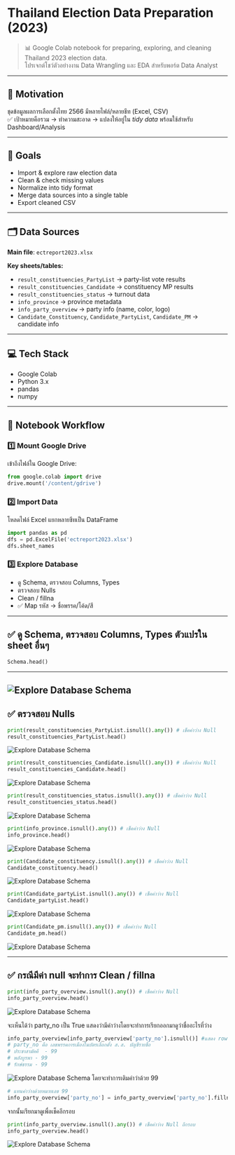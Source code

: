 # Thailand Election Data Preparation (2023)

> 📊 Google Colab notebook for preparing, exploring, and cleaning Thailand 2023 election data.  
> โปรเจกต์โชว์ตัวอย่างงาน Data Wrangling และ EDA สำหรับพอร์ต Data Analyst

---

## 📌 Motivation

ชุดข้อมูลผลการเลือกตั้งไทย 2566 มีหลายไฟล์/หลายชีท (Excel, CSV)  
✅ เป้าหมายคือรวม → ทำความสะอาด → แปลงให้อยู่ใน *tidy data* พร้อมใช้สำหรับ Dashboard/Analysis

---

## 🎯 Goals

- Import & explore raw election data
- Clean & check missing values
- Normalize into tidy format
- Merge data sources into a single table
- Export cleaned CSV

---

## 🗂️ Data Sources

**Main file**: `ectreport2023.xlsx`

**Key sheets/tables:**
- `result_constituencies_PartyList` → party-list vote results
- `result_constituencies_Candidate` → constituency MP results
- `result_constituencies_status` → turnout data
- `info_province` → province metadata
- `info_party_overview` → party info (name, color, logo)
- `Candidate_Constituency`, `Candidate_PartyList`, `Candidate_PM` → candidate info

---

## 💻 Tech Stack

- Google Colab
- Python 3.x
- pandas
- numpy

---

## 📑 Notebook Workflow

### 1️⃣ Mount Google Drive
เข้าถึงไฟล์ใน Google Drive:
```python
from google.colab import drive
drive.mount('/content/gdrive')
```
### 2️⃣ Import Data
โหลดไฟล์ Excel
แยกหลายชีทเป็น DataFrame
```python
import pandas as pd
dfs = pd.ExcelFile('ectreport2023.xlsx')
dfs.sheet_names
```
### 3️⃣ Explore Database
- ดู Schema, ตรวจสอบ Columns, Types
- ตรวจสอบ Nulls
- Clean / fillna
- ✅ Map รหัส → ชื่อพรรค/โค้ด/สี
---
✅ ดู Schema, ตรวจสอบ Columns, Types ตัวแปรใน sheet อื่นๆ
---
```python
Schema.head()  
```
---
![Explore Database Schema](png1.png)
---
✅ ตรวจสอบ Nulls
---
```python
print(result_constituencies_PartyList.isnull().any()) # เช็คค่าว่าง Null
result_constituencies_PartyList.head() 
```
![Explore Database Schema](png2.png)
```python
print(result_constituencies_Candidate.isnull().any()) # เช็คค่าว่าง Null
result_constituencies_Candidate.head()
```
![Explore Database Schema](png3.png)
```python
print(result_constituencies_status.isnull().any()) # เช็คค่าว่าง Null
result_constituencies_status.head()
```
![Explore Database Schema](png4.png)
```python
print(info_province.isnull().any()) # เช็คค่าว่าง Null
info_province.head()
```
![Explore Database Schema](png5.png)
```python
print(Candidate_constituency.isnull().any()) # เช็คค่าว่าง Null
Candidate_constituency.head()
```
![Explore Database Schema](png6.png)
```python
print(Candidate_partyList.isnull().any()) # เช็คค่าว่าง Null
Candidate_partyList.head()
```
![Explore Database Schema](png7.png)
```python
print(Candidate_pm.isnull().any()) # เช็คค่าว่าง Null
Candidate_pm.head()
```
![Explore Database Schema](png8.png)

---
✅ กรณีมีค่า null จะทำการ Clean / fillna
---
```python
print(info_party_overview.isnull().any()) # เช็คค่าว่าง Null
info_party_overview.head()
```
![Explore Database Schema](png9.png)

จะเห็นได้ว่า party_no  เป็น True แสดงว่ามีค่าว่างโดยจะทำการเรียกออกมาดูว่าชื่ออะไรที่ว่าง
```python
info_party_overview[info_party_overview['party_no'].isnull()] #แสดง row ที่มี party_no ว่าง
# party_no คือ เลขพรรคการเมืองในบัตรเลือกตั้ง ส.ส. บัญชีรายชื่อ
# ประชาสามัคคี	- 99
# พลังบูรพา - 99
# รักษ์ธรรม - 99
```
![Explore Database Schema](png10.png)
โดยจะทำการเติมค่าว่าด้วย 99
```python
# แทนค่าว่างด้วยหมายเลข 99
info_party_overview['party_no'] = info_party_overview['party_no'].fillna(99)
```
จากนั้นเรียกมาดูเพื่อเช็คอีกรอบ
```python
print(info_party_overview.isnull().any()) # เช็คค่าว่าง Null อีกรอบ
info_party_overview.head()
```

![Explore Database Schema](png11.png)
